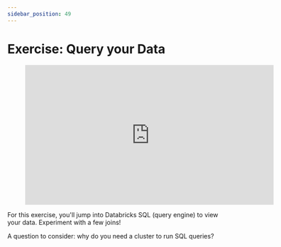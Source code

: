 ```yaml
---
sidebar_position: 49
---
```

# Exercise: Query your Data


<div style={{textAlign: 'center'}}>

<figure class="video-container">
    <iframe width="560" height="315" src="https://www.youtube.com/embed/FWweHyUP8m8" title="YouTube video player" frameborder="0" allow="accelerometer; autoplay; clipboard-write; encrypted-media; gyroscope; picture-in-picture" allowfullscreen></iframe>
</figure>

</div>

For this exercise, you'll jump into Databricks SQL (query engine) to view your data. Experiment with a few joins!

A question to consider: why do you need a cluster to run SQL queries?